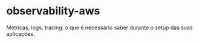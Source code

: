 # observability-aws
Métricas, logs, tracing: o que é necessário saber durante o setup das suas aplicações.
